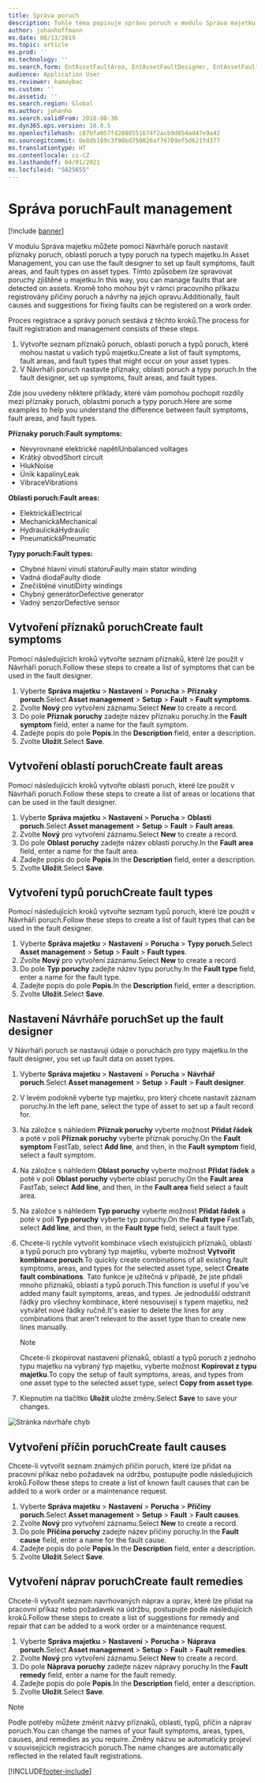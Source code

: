 ```yaml
---
title: Správa poruch
description: Tohle téma popisuje správu poruch v modulu Správa majetku.
author: johanhoffmann
ms.date: 08/13/2019
ms.topic: article
ms.prod: ''
ms.technology: ''
ms.search.form: EntAssetFaultArea, EntAssetFaultDesigner, EntAssetFaultCopyFromObjectType, EntAssetFaultRemedy, EntAssetObjectFaultRelationRequestInfoPart, EntAssetObjectFaultRelationWorkOrderInfoPart, EntAssetFaultCreateCombinations, EntAssetObjectFaultSymptom, EntAssetObjectFaultSymptomListPage, EntAssetFaultType, EntAssetFaultSymptom, EntAssetFaultCause
audience: Application User
ms.reviewer: kamaybac
ms.custom: ''
ms.assetid: ''
ms.search.region: Global
ms.author: johanho
ms.search.validFrom: 2018-08-30
ms.dyn365.ops.version: 10.0.5
ms.openlocfilehash: c87bfa057fd2808551674f2acb9d654ad47e9a42
ms.sourcegitcommit: 0e8db169c3f90bd750826af76709ef5d621fd377
ms.translationtype: HT
ms.contentlocale: cs-CZ
ms.lasthandoff: 04/01/2021
ms.locfileid: "5825655"
---
```

# <a name="fault-management"></a><span data-ttu-id="a5dd4-103">Správa poruch</span><span class="sxs-lookup"><span data-stu-id="a5dd4-103">Fault management</span></span>

[!include [banner](../../includes/banner.md)]

 

<span data-ttu-id="a5dd4-104">V modulu Správa majetku můžete pomocí Návrháře poruch nastavit příznaky poruch, oblasti poruch a typy poruch na typech majetku.</span><span class="sxs-lookup"><span data-stu-id="a5dd4-104">In Asset Management, you can use the fault designer to set up fault symptoms, fault areas, and fault types on asset types.</span></span> <span data-ttu-id="a5dd4-105">Tímto způsobem lze spravovat poruchy zjištěné u majetku.</span><span class="sxs-lookup"><span data-stu-id="a5dd4-105">In this way, you can manage faults that are detected on assets.</span></span> <span data-ttu-id="a5dd4-106">Kromě toho mohou být v rámci pracovního příkazu registrovány příčiny poruch a návrhy na jejich opravu.</span><span class="sxs-lookup"><span data-stu-id="a5dd4-106">Additionally, fault causes and suggestions for fixing faults can be registered on a work order.</span></span>

<span data-ttu-id="a5dd4-107">Proces registrace a správy poruch sestává z těchto kroků.</span><span class="sxs-lookup"><span data-stu-id="a5dd4-107">The process for fault registration and management consists of these steps.</span></span>

1. <span data-ttu-id="a5dd4-108">Vytvořte seznam příznaků poruch, oblastí poruch a typů poruch, které mohou nastat u vašich typů majetku.</span><span class="sxs-lookup"><span data-stu-id="a5dd4-108">Create a list of fault symptoms, fault areas, and fault types that might occur on your asset types.</span></span>
2. <span data-ttu-id="a5dd4-109">V Návrháři poruch nastavte příznaky, oblasti poruch a typy poruch.</span><span class="sxs-lookup"><span data-stu-id="a5dd4-109">In the fault designer, set up symptoms, fault areas, and fault types.</span></span>

<span data-ttu-id="a5dd4-110">Zde jsou uvedeny některé příklady, které vám pomohou pochopit rozdíly mezi příznaky poruch, oblastmi poruch a typy poruch.</span><span class="sxs-lookup"><span data-stu-id="a5dd4-110">Here are some examples to help you understand the difference between fault symptoms, fault areas, and fault types.</span></span>

<span data-ttu-id="a5dd4-111">**Příznaky poruch:**</span><span class="sxs-lookup"><span data-stu-id="a5dd4-111">**Fault symptoms:**</span></span>

- <span data-ttu-id="a5dd4-112">Nevyrovnané elektrické napětí</span><span class="sxs-lookup"><span data-stu-id="a5dd4-112">Unbalanced voltages</span></span>
- <span data-ttu-id="a5dd4-113">Krátký obvod</span><span class="sxs-lookup"><span data-stu-id="a5dd4-113">Short circuit</span></span>
- <span data-ttu-id="a5dd4-114">Hluk</span><span class="sxs-lookup"><span data-stu-id="a5dd4-114">Noise</span></span>
- <span data-ttu-id="a5dd4-115">Únik kapaliny</span><span class="sxs-lookup"><span data-stu-id="a5dd4-115">Leak</span></span>
- <span data-ttu-id="a5dd4-116">Vibrace</span><span class="sxs-lookup"><span data-stu-id="a5dd4-116">Vibrations</span></span>

<span data-ttu-id="a5dd4-117">**Oblasti poruch:**</span><span class="sxs-lookup"><span data-stu-id="a5dd4-117">**Fault areas:**</span></span>

- <span data-ttu-id="a5dd4-118">Elektrická</span><span class="sxs-lookup"><span data-stu-id="a5dd4-118">Electrical</span></span>
- <span data-ttu-id="a5dd4-119">Mechanická</span><span class="sxs-lookup"><span data-stu-id="a5dd4-119">Mechanical</span></span>
- <span data-ttu-id="a5dd4-120">Hydraulická</span><span class="sxs-lookup"><span data-stu-id="a5dd4-120">Hydraulic</span></span>
- <span data-ttu-id="a5dd4-121">Pneumatická</span><span class="sxs-lookup"><span data-stu-id="a5dd4-121">Pneumatic</span></span>

<span data-ttu-id="a5dd4-122">**Typy poruch:**</span><span class="sxs-lookup"><span data-stu-id="a5dd4-122">**Fault types:**</span></span>

- <span data-ttu-id="a5dd4-123">Chybné hlavní vinutí statoru</span><span class="sxs-lookup"><span data-stu-id="a5dd4-123">Faulty main stator winding</span></span>
- <span data-ttu-id="a5dd4-124">Vadná dioda</span><span class="sxs-lookup"><span data-stu-id="a5dd4-124">Faulty diode</span></span>
- <span data-ttu-id="a5dd4-125">Znečištěné vinutí</span><span class="sxs-lookup"><span data-stu-id="a5dd4-125">Dirty windings</span></span>
- <span data-ttu-id="a5dd4-126">Chybný generátor</span><span class="sxs-lookup"><span data-stu-id="a5dd4-126">Defective generator</span></span>
- <span data-ttu-id="a5dd4-127">Vadný senzor</span><span class="sxs-lookup"><span data-stu-id="a5dd4-127">Defective sensor</span></span>

## <a name="create-fault-symptoms"></a><span data-ttu-id="a5dd4-128">Vytvoření příznaků poruch</span><span class="sxs-lookup"><span data-stu-id="a5dd4-128">Create fault symptoms</span></span>

<span data-ttu-id="a5dd4-129">Pomocí následujících kroků vytvořte seznam příznaků, které lze použít v Návrháři poruch.</span><span class="sxs-lookup"><span data-stu-id="a5dd4-129">Follow these steps to create a list of symptoms that can be used in the fault designer.</span></span>

1. <span data-ttu-id="a5dd4-130">Vyberte **Správa majetku** \> **Nastavení** \> **Porucha** \> **Příznaky poruch**.</span><span class="sxs-lookup"><span data-stu-id="a5dd4-130">Select **Asset management** \> **Setup** \> **Fault** \> **Fault symptoms**.</span></span>
2. <span data-ttu-id="a5dd4-131">Zvolte **Nový** pro vytvoření záznamu.</span><span class="sxs-lookup"><span data-stu-id="a5dd4-131">Select **New** to create a record.</span></span>
3. <span data-ttu-id="a5dd4-132">Do pole **Příznak poruchy** zadejte název příznaku poruchy.</span><span class="sxs-lookup"><span data-stu-id="a5dd4-132">In the **Fault symptom** field, enter a name for the fault symptom.</span></span>
4. <span data-ttu-id="a5dd4-133">Zadejte popis do pole **Popis**.</span><span class="sxs-lookup"><span data-stu-id="a5dd4-133">In the **Description** field, enter a description.</span></span>
5. <span data-ttu-id="a5dd4-134">Zvolte **Uložit**.</span><span class="sxs-lookup"><span data-stu-id="a5dd4-134">Select **Save**.</span></span>

## <a name="create-fault-areas"></a><span data-ttu-id="a5dd4-135">Vytvoření oblastí poruch</span><span class="sxs-lookup"><span data-stu-id="a5dd4-135">Create fault areas</span></span>

<span data-ttu-id="a5dd4-136">Pomocí následujících kroků vytvořte oblasti poruch, které lze použít v Návrháři poruch.</span><span class="sxs-lookup"><span data-stu-id="a5dd4-136">Follow these steps to create a list of areas or locations that can be used in the fault designer.</span></span>

1. <span data-ttu-id="a5dd4-137">Vyberte **Správa majetku** \> **Nastavení** \> **Porucha** \> **Oblasti poruch**.</span><span class="sxs-lookup"><span data-stu-id="a5dd4-137">Select **Asset management** \> **Setup** \> **Fault** \> **Fault areas**.</span></span>
2. <span data-ttu-id="a5dd4-138">Zvolte **Nový** pro vytvoření záznamu.</span><span class="sxs-lookup"><span data-stu-id="a5dd4-138">Select **New** to create a record.</span></span>
3. <span data-ttu-id="a5dd4-139">Do pole **Oblast poruchy** zadejte název oblasti poruchy.</span><span class="sxs-lookup"><span data-stu-id="a5dd4-139">In the **Fault area** field, enter a name for the fault area.</span></span>
4. <span data-ttu-id="a5dd4-140">Zadejte popis do pole **Popis**.</span><span class="sxs-lookup"><span data-stu-id="a5dd4-140">In the **Description** field, enter a description.</span></span>
5. <span data-ttu-id="a5dd4-141">Zvolte **Uložit**.</span><span class="sxs-lookup"><span data-stu-id="a5dd4-141">Select **Save**.</span></span>

## <a name="create-fault-types"></a><span data-ttu-id="a5dd4-142">Vytvoření typů poruch</span><span class="sxs-lookup"><span data-stu-id="a5dd4-142">Create fault types</span></span>

<span data-ttu-id="a5dd4-143">Pomocí následujících kroků vytvořte seznam typů poruch, které lze použít v Návrháři poruch.</span><span class="sxs-lookup"><span data-stu-id="a5dd4-143">Follow these steps to create a list of fault types that can be used in the fault designer.</span></span>

1. <span data-ttu-id="a5dd4-144">Vyberte **Správa majetku** \> **Nastavení** \> **Porucha** \> **Typy poruch**.</span><span class="sxs-lookup"><span data-stu-id="a5dd4-144">Select **Asset management** \> **Setup** \> **Fault** \> **Fault types**.</span></span>
2. <span data-ttu-id="a5dd4-145">Zvolte **Nový** pro vytvoření záznamu.</span><span class="sxs-lookup"><span data-stu-id="a5dd4-145">Select **New** to create a record.</span></span>
3. <span data-ttu-id="a5dd4-146">Do pole **Typ poruchy** zadejte název typu poruchy.</span><span class="sxs-lookup"><span data-stu-id="a5dd4-146">In the **Fault type** field, enter a name for the fault type.</span></span>
4. <span data-ttu-id="a5dd4-147">Zadejte popis do pole **Popis**.</span><span class="sxs-lookup"><span data-stu-id="a5dd4-147">In the **Description** field, enter a description.</span></span>
5. <span data-ttu-id="a5dd4-148">Zvolte **Uložit**.</span><span class="sxs-lookup"><span data-stu-id="a5dd4-148">Select **Save**.</span></span>

## <a name="set-up-the-fault-designer"></a><span data-ttu-id="a5dd4-149">Nastavení Návrháře poruch</span><span class="sxs-lookup"><span data-stu-id="a5dd4-149">Set up the fault designer</span></span>

<span data-ttu-id="a5dd4-150">V Návrháři poruch se nastavují údaje o poruchách pro typy majetku.</span><span class="sxs-lookup"><span data-stu-id="a5dd4-150">In the fault designer, you set up fault data on asset types.</span></span>

1. <span data-ttu-id="a5dd4-151">Vyberte **Správa majetku** \> **Nastavení** \> **Porucha** \> **Návrhář poruch**.</span><span class="sxs-lookup"><span data-stu-id="a5dd4-151">Select **Asset management** \> **Setup** \> **Fault** \> **Fault designer**.</span></span>
2. <span data-ttu-id="a5dd4-152">V levém podokně vyberte typ majetku, pro který chcete nastavit záznam poruchy.</span><span class="sxs-lookup"><span data-stu-id="a5dd4-152">In the left pane, select the type of asset to set up a fault record for.</span></span>
3. <span data-ttu-id="a5dd4-153">Na záložce s náhledem **Příznak poruchy** vyberte možnost **Přidat řádek** a poté v poli **Příznak poruchy** vyberte příznak poruchy.</span><span class="sxs-lookup"><span data-stu-id="a5dd4-153">On the **Fault symptom** FastTab, select **Add line**, and then, in the **Fault symptom** field, select a fault symptom.</span></span>
4. <span data-ttu-id="a5dd4-154">Na záložce s náhledem **Oblast poruchy** vyberte možnost **Přidat řádek** a poté v poli **Oblast poruchy** vyberte oblast poruchy.</span><span class="sxs-lookup"><span data-stu-id="a5dd4-154">On the **Fault area** FastTab, select **Add line**, and then, in the **Fault area** field select a fault area.</span></span>
5. <span data-ttu-id="a5dd4-155">Na záložce s náhledem **Typ poruchy** vyberte možnost **Přidat řádek** a poté v poli **Typ poruchy** vyberte typ poruchy.</span><span class="sxs-lookup"><span data-stu-id="a5dd4-155">On the **Fault type** FastTab, select **Add line**, and then, in the **Fault type** field, select a fault type.</span></span>
6. <span data-ttu-id="a5dd4-156">Chcete-li rychle vytvořit kombinace všech existujících příznaků, oblastí a typů poruch pro vybraný typ majetku, vyberte možnost **Vytvořit kombinace poruch**.</span><span class="sxs-lookup"><span data-stu-id="a5dd4-156">To quickly create combinations of all existing fault symptoms, areas, and types for the selected asset type, select **Create fault combinations**.</span></span> <span data-ttu-id="a5dd4-157">Tato funkce je užitečná v případě, že jste přidali mnoho příznaků, oblastí a typů poruch.</span><span class="sxs-lookup"><span data-stu-id="a5dd4-157">This function is useful if you've added many fault symptoms, areas, and types.</span></span> <span data-ttu-id="a5dd4-158">Je jednodušší odstranit řádky pro všechny kombinace, které nesouvisejí s typem majetku, než vytvářet nové řádky ručně.</span><span class="sxs-lookup"><span data-stu-id="a5dd4-158">It's easier to delete the lines for any combinations that aren't relevant to the asset type than to create new lines manually.</span></span>

    > [!NOTE]
    > <span data-ttu-id="a5dd4-159">Chcete-li zkopírovat nastavení příznaků, oblastí a typů poruch z jednoho typu majetku na vybraný typ majetku, vyberte možnost **Kopírovat z typu majetku**.</span><span class="sxs-lookup"><span data-stu-id="a5dd4-159">To copy the setup of fault symptoms, areas, and types from one asset type to the selected asset type, select **Copy from asset type**.</span></span>

7. <span data-ttu-id="a5dd4-160">Klepnutím na tlačítko **Uložit** uložte změny.</span><span class="sxs-lookup"><span data-stu-id="a5dd4-160">Select **Save** to save your changes.</span></span>

![Stránka návrháře chyb](media/21-setup-for-work-orders.png)

## <a name="create-fault-causes"></a><span data-ttu-id="a5dd4-162">Vytvoření příčin poruch</span><span class="sxs-lookup"><span data-stu-id="a5dd4-162">Create fault causes</span></span>

<span data-ttu-id="a5dd4-163">Chcete-li vytvořit seznam známých příčin poruch, které lze přidat na pracovní příkaz nebo požadavek na údržbu, postupujte podle následujících kroků.</span><span class="sxs-lookup"><span data-stu-id="a5dd4-163">Follow these steps to create a list of known fault causes that can be added to a work order or a maintenance request.</span></span>

1. <span data-ttu-id="a5dd4-164">Vyberte **Správa majetku** \> **Nastavení** \> **Porucha** \> **Příčiny poruch**.</span><span class="sxs-lookup"><span data-stu-id="a5dd4-164">Select **Asset management** \> **Setup** \> **Fault** \> **Fault causes**.</span></span>
2. <span data-ttu-id="a5dd4-165">Zvolte **Nový** pro vytvoření záznamu.</span><span class="sxs-lookup"><span data-stu-id="a5dd4-165">Select **New** to create a record.</span></span>
3. <span data-ttu-id="a5dd4-166">Do pole **Příčina poruchy** zadejte název příčiny poruchy.</span><span class="sxs-lookup"><span data-stu-id="a5dd4-166">In the **Fault cause** field, enter a name for the fault cause.</span></span>
4. <span data-ttu-id="a5dd4-167">Zadejte popis do pole **Popis**.</span><span class="sxs-lookup"><span data-stu-id="a5dd4-167">In the **Description** field, enter a description.</span></span>
5. <span data-ttu-id="a5dd4-168">Zvolte **Uložit**.</span><span class="sxs-lookup"><span data-stu-id="a5dd4-168">Select **Save**.</span></span>

## <a name="create-fault-remedies"></a><span data-ttu-id="a5dd4-169">Vytvoření náprav poruch</span><span class="sxs-lookup"><span data-stu-id="a5dd4-169">Create fault remedies</span></span>

<span data-ttu-id="a5dd4-170">Chcete-li vytvořit seznam navrhovaných náprav a oprav, které lze přidat na pracovní příkaz nebo požadavek na údržbu, postupujte podle následujících kroků.</span><span class="sxs-lookup"><span data-stu-id="a5dd4-170">Follow these steps to create a list of suggestions for remedy and repair that can be added to a work order or a maintenance request.</span></span>

1. <span data-ttu-id="a5dd4-171">Vyberte **Správa majetku** \> **Nastavení** \> **Porucha** \> **Náprava poruch**.</span><span class="sxs-lookup"><span data-stu-id="a5dd4-171">Select **Asset management** \> **Setup** \> **Fault** \> **Fault remedies**.</span></span>
2. <span data-ttu-id="a5dd4-172">Zvolte **Nový** pro vytvoření záznamu.</span><span class="sxs-lookup"><span data-stu-id="a5dd4-172">Select **New** to create a record.</span></span>
3. <span data-ttu-id="a5dd4-173">Do pole **Náprava poruchy** zadejte název nápravy poruchy.</span><span class="sxs-lookup"><span data-stu-id="a5dd4-173">In the **Fault remedy** field, enter a name for the fault remedy.</span></span>
4. <span data-ttu-id="a5dd4-174">Zadejte popis do pole **Popis**.</span><span class="sxs-lookup"><span data-stu-id="a5dd4-174">In the **Description** field, enter a description.</span></span>
5. <span data-ttu-id="a5dd4-175">Zvolte **Uložit**.</span><span class="sxs-lookup"><span data-stu-id="a5dd4-175">Select **Save**.</span></span>

> [!NOTE]
> <span data-ttu-id="a5dd4-176">Podle potřeby můžete změnit názvy příznaků, oblastí, typů, příčin a náprav poruch.</span><span class="sxs-lookup"><span data-stu-id="a5dd4-176">You can change the names of your fault symptoms, areas, types, causes, and remedies as you require.</span></span> <span data-ttu-id="a5dd4-177">Změny názvu se automaticky projeví v souvisejících registracích poruch.</span><span class="sxs-lookup"><span data-stu-id="a5dd4-177">The name changes are automatically reflected in the related fault registrations.</span></span>


[!INCLUDE[footer-include](../../../includes/footer-banner.md)]